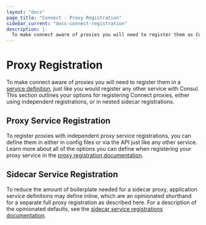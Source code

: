 ```yaml
---
layout: "docs"
page_title: "Connect - Proxy Registration"
sidebar_current: "docs-connect-registration"
description: |-
  To make connect aware of proxies you will need to register them as Consul services. This section describes the process and options for proxy registration.
---
```


# Proxy Registration

To make connect aware of proxies you will need to register them in a [service
definition](/docs/agent/services.html), just like you would register any other service with Consul. This section outlines your options for registering Connect proxies, either using independent registrations, or in nested sidecar registrations.

## Proxy Service Registration

To register proxies with independent proxy service registrations, you can define them in either in config files or via the API just like any other service. Learn more about all of the options you can define when registering your proxy service in the [proxy registration documentation](/docs/connect/registration/service-registration.html).

## Sidecar Service Registration

To reduce the amount of boilerplate needed for a sidecar proxy,
application service definitions may define inline, which are an opinionated
shorthand for a separate full proxy registration as described here. For a
description of the opinionated defaults, see the [sidecar service registrations
documentation](/docs/connect/registration/sidecar-service.html).
